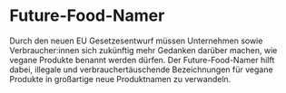 # Future-Food-Namer

Durch den neuen EU Gesetzesentwurf müssen Unternehmen sowie Verbraucher:innen sich zukünftig mehr Gedanken darüber machen, wie vegane Produkte benannt werden dürfen. Der Future-Food-Namer hilft dabei, illegale und verbrauchertäuschende Bezeichnungen für vegane Produkte in großartige neue Produktnamen zu verwandeln. 
